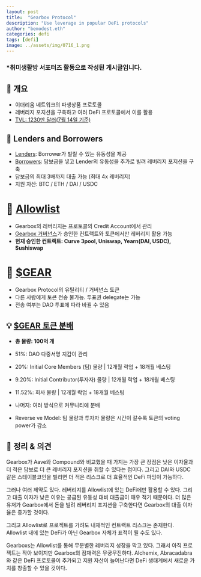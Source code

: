 ```yaml
---
layout: post
title:  "Gearbox Protocol"
description: "Use leverage in popular DeFi protocols"
author: "bemodest.eth"
categories: defi
tags: [defi]
image: ../assets/img/0716_1.png
---
```


### *취미생활방 서포터즈 활동으로 작성된 게시글입니다.

## 🔎 개요
- 이더리움 네트워크의 파생상품 프로토콜
- 레버리지 포지션을 구축하고 여러 DeFi 프로토콜에서 이를 활용
- [TVL: 1230만 달러(7월 14일 기준)](https://defillama.com/protocol/gearbox)

## 🔎 Lenders and Borrowers
- [Lenders](https://docs.gearbox.finance/liquidity-providers/pools-and-apy): Borrower가 빌릴 수 있는 유동성을 제공
- [Borrowers](https://docs.gearbox.finance/traders-and-farmers/how-to-open-account): 담보금을 넣고 Lender의 유동성을 추가로 빌려 레버리지 포지션을 구축
- 담보금의 최대 3배까지 대출 가능 (최대 4x 레버리지)
- 지원 자산: BTC / ETH / DAI / USDC

# 🔎 [Allowlist](https://docs.gearbox.finance/overview/credit-account/allowedlist-policy)
- Gearbox의 레버리지는 프로토콜의 Credit Account에서 관리
- [Gearbox 거버넌스](https://gov.gearbox.fi/)가 승인한 컨트랙트와 토큰에서만 레버리지 활용 가능
- **현재 승인한 컨트랙트: Curve 3pool, Uniswap, Yearn(DAI, USDC), Sushiswap**

# 🔎 [$GEAR](https://docs.gearbox.finance/gear-token/gear-overview)
- Gearbox Protocol의 유틸리티 / 거버넌스 토큰
- 다른 사람에게 토큰 전송 불가능. 투표권 delegate는 가능
- 전송 여부는 DAO 투표에 따라 바뀔 수 있음

## 💡 [$GEAR 토큰 분배](https://medium.com/gearbox-protocol/gear-token-not-yet-live-and-governance-reverse-voting-escrow-75f367985397)
- **총 물량: 100억 개**
- 51%: DAO 다중서명 지갑이 관리
- 20%: Initial Core Members (팀) 물량 | 12개월 락업 + 18개월 베스팅 
- 9.20%: Initial Contributor(투자자) 물량 | 12개월 락업 + 18개월 베스팅
- 11.52%: 회사 물량 | 12개월 락업 + 18개월 베스팅
- 나머지: 여러 방식으로 커뮤니티에 분배

- Reverse ve Model: 팀 물량과 투자자 물량은 시간이 갈수록 토큰의 voting power가 감소

## 🔎 정리 & 의견
Gearbox가 Aave와 Compound와 비교했을 때 가지는 가장 큰 장점은 낮은 이자율과 더 적은 담보로 더 큰 레버리지 포지션을 취할 수 있다는 점이다. 그리고 DAI와 USDC 같은 스테이블코인을 빌리면 더 적은 리스크로 더 효율적인 DeFi 파밍이 가능하다.

그러나 여러 제약도 있다. 레버리지를 Allowlist에 있는 DeFi에만 활용할 수 있다. 그리고 대출 이자가 낮은 이유는 공급된 유동성 대비 대출금이 매우 적기 때문이다. 더 많은 유저가 Gearbox에서 돈을 빌려 레버리지 포지션을 구축한다면 Gearbox의 대출 이자율은 증가할 것이다.

그리고 Allowlist로 프로젝트를 가려도 내재적인 컨트랙트 리스크는 존재한다. Allowlist 내에 있는 DeFi가 아닌 Gearbox 자체가 표적이 될 수도 있다.

Gearboxs는 Allowlist를 통해 무분별한 레버리지 성장을 막고 있다. 그래서 아직 프로젝트는 작아 보이지만 Gearbox의 잠재력은 무궁무진하다. Alchemix, Abracadabra와 같은 DeFi 프로토콜이 추가되고 지원 자산이 늘어난다면 DeFi 생태계에서 새로운 가치를 창출할 수 있을 것이다.